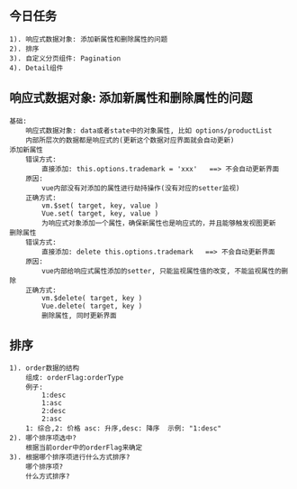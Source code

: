## 今日任务
    1). 响应式数据对象: 添加新属性和删除属性的问题
    2). 排序
    3). 自定义分页组件: Pagination
    4). Detail组件


## 响应式数据对象: 添加新属性和删除属性的问题
    基础: 
        响应式数据对象: data或者state中的对象属性, 比如 options/productList
        内部所层次的数据都是响应式的(更新这个数据对应界面就会自动更新)
    添加新属性
        错误方式: 
            直接添加: this.options.trademark = 'xxx'   ==> 不会自动更新界面
        原因: 
            vue内部没有对添加的属性进行劫持操作(没有对应的setter监视)
        正确方式:
            vm.$set( target, key, value )
            Vue.set( target, key, value )
            为响应式对象添加一个属性，确保新属性也是响应式的，并且能够触发视图更新
    删除属性
        错误方式: 
            直接添加: delete this.options.trademark   ==> 不会自动更新界面
        原因: 
            vue内部给响应式属性添加的setter, 只能监视属性值的改变, 不能监视属性的删除
        正确方式:
            vm.$delete( target, key )
            Vue.delete( target, key )
            删除属性, 同时更新界面

## 排序
    1). order数据的结构
        组成: orderFlag:orderType
        例子: 
            1:desc
            1:asc
            2:desc
            2:asc
        1: 综合,2: 价格 asc: 升序,desc: 降序  示例: "1:desc"
    2). 哪个排序项选中?
        根据当前order中的orderFlag来确定
    3). 根据哪个排序项进行什么方式排序?
        哪个排序项?
        什么方式排序?